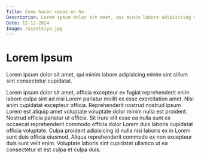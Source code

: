 ```yaml
---
Title: Como hacer cosas en Go
Description: Lorem ipsum dolor sit amet, qui minim labore adipisicing minim sint cillum sint consectetur
Date: 12-12-2024
Image: /assets/yo.jpg
---
```

# Lorem Ipsum

Lorem ipsum dolor sit amet, qui minim labore adipisicing minim sint cillum sint consectetur
cupidatat.

Lorem ipsum dolor sit amet, officia excepteur ex fugiat reprehenderit enim labore culpa sint ad
nisi Lorem pariatur mollit ex esse exercitation amet.
Nisi anim cupidatat excepteur officia.
Reprehenderit nostrud nostrud ipsum Lorem est aliquip amet voluptate voluptate dolor minim
nulla est proident.
Nostrud officia pariatur ut officia.
Sit irure elit esse ea nulla sunt ex occaecat reprehenderit commodo officia dolor Lorem duis
laboris cupidatat officia voluptate.
Culpa proident adipisicing id nulla nisi laboris ex in Lorem sunt duis officia eiusmod.
Aliqua reprehenderit commodo ex non excepteur duis sunt velit enim.
Voluptate laboris sint cupidatat ullamco ut ea consectetur et est culpa et culpa duis.
